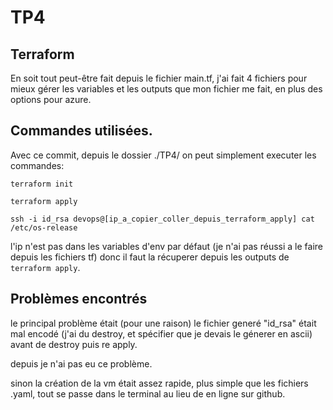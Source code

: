 # TP4

## Terraform

En soit tout peut-être fait depuis le fichier main.tf, j'ai fait 4 fichiers pour mieux gérer les variables et les outputs que mon fichier me fait, en plus des options pour azure.

## Commandes utilisées.

Avec ce commit, depuis le dossier ./TP4/ on peut simplement executer les commandes:

```
terraform init

terraform apply

ssh -i id_rsa devops@[ip_a_copier_coller_depuis_terraform_apply] cat /etc/os-release
```

l'ip n'est pas dans les variables d'env par défaut (je n'ai pas réussi a le faire depuis les fichiers tf) donc il faut la récuperer depuis les outputs de `terraform apply`.

## Problèmes encontrés

le principal problème était (pour une raison) le fichier generé "id_rsa" était mal encodé (j'ai du destroy, et spécifier que je devais le génerer en ascii) 
avant de destroy puis re apply.

depuis je n'ai pas eu ce problème.

sinon la création de la vm était assez rapide, plus simple que les fichiers .yaml, tout se passe dans le terminal au lieu de en ligne sur github.



